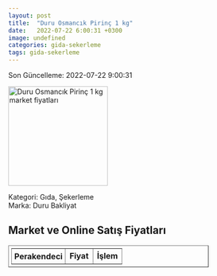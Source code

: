 ```yaml
---
layout: post
title:  "Duru Osmancık Pirinç 1 kg"
date:   2022-07-22 6:00:31 +0300
image: undefined
categories: gida-sekerleme
tags: gida-sekerleme
---
```


Son Güncelleme: 2022-07-22 9:00:31

<img src="undefined" width="200" alt="Duru Osmancık Pirinç 1 kg market fiyatları" />

Kategori: Gıda, Şekerleme
<br />
Marka: Duru Bakliyat

<h2>Market ve Online Satış Fiyatları</h2>

<table border="1" style="padding: 5px;width:80%;">
  <tr>
    <td style="padding: 5px;"><strong>Perakendeci</strong></td>
    <td><strong>Fiyat</strong></td>
    <td><strong>İşlem</strong></td>
  </tr>
  
</table>

